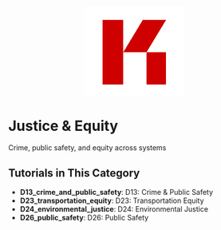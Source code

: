 <div align="center">
  <img src="../../assets/images/KRLabs_WebLogo.png" alt="KR-Labs" width="200">
</div>

# Justice & Equity

Crime, public safety, and equity across systems

## Tutorials in This Category

- **D13_crime_and_public_safety**: D13: Crime & Public Safety
- **D23_transportation_equity**: D23: Transportation Equity
- **D24_environmental_justice**: D24: Environmental Justice
- **D26_public_safety**: D26: Public Safety
